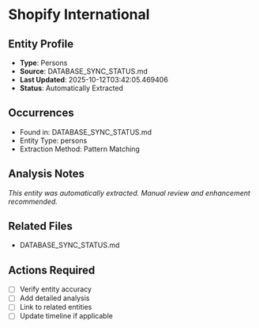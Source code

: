 # Shopify International

## Entity Profile
- **Type**: Persons
- **Source**: DATABASE_SYNC_STATUS.md
- **Last Updated**: 2025-10-12T03:42:05.469406
- **Status**: Automatically Extracted

## Occurrences
- Found in: DATABASE_SYNC_STATUS.md
- Entity Type: persons
- Extraction Method: Pattern Matching

## Analysis Notes
*This entity was automatically extracted. Manual review and enhancement recommended.*

## Related Files
- DATABASE_SYNC_STATUS.md

## Actions Required
- [ ] Verify entity accuracy
- [ ] Add detailed analysis
- [ ] Link to related entities
- [ ] Update timeline if applicable
